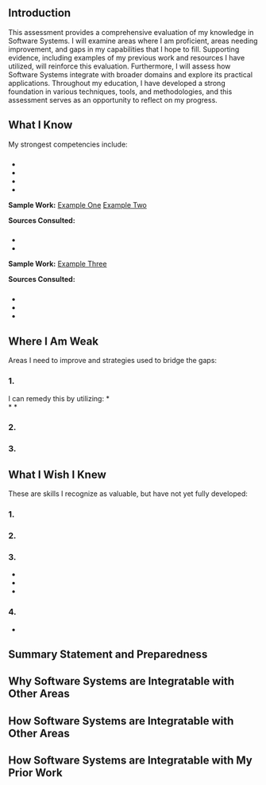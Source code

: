 ## Introduction
This assessment provides a comprehensive evaluation of my knowledge in Software Systems. I will examine areas where I am proficient, areas needing improvement, and gaps in my capabilities that I hope to fill. Supporting evidence, including examples of my previous work and resources I have utilized, will reinforce this evaluation. Furthermore, I will assess how Software Systems integrate with broader domains and explore its practical applications. Throughout my education, I have developed a strong foundation in various techniques, tools, and methodologies, and this assessment serves as an opportunity to reflect on my progress. 


## What I Know
My strongest competencies include:

### 
* 
* 
* 
* 

<b>Sample Work:</b> [Example One]() [Example Two]()

<b>Sources Consulted:</b> 

### 
* 
* 

<b>Sample Work:</b> [Example Three]()

<b>Sources Consulted:</b> 

### 
* 
* 
* 

## Where I Am Weak
Areas I need to improve and strategies used to bridge the gaps:

### 1. 
I can remedy this by utilizing: 
*  
* 
* 

### 2. 


### 3. 

## What I Wish I Knew 
These are skills I recognize as valuable, but have not yet fully developed:

### 1. 
 

### 2. 
 

### 3. 
* 
* 
* 

### 4. 
* 

## Summary Statement and Preparedness 
 

## Why Software Systems are Integratable with Other Areas


## How Software Systems are Integratable with Other Areas
 

## How Software Systems are Integratable with My Prior Work
 
